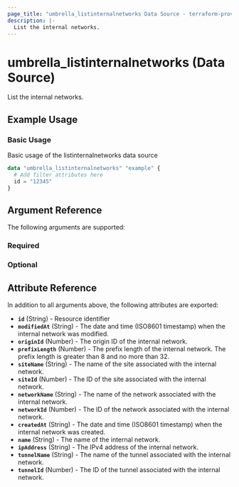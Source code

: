 ```yaml
---
page_title: "umbrella_listinternalnetworks Data Source - terraform-provider-umbrella"
description: |-
  List the internal networks.
---
```


# umbrella_listinternalnetworks (Data Source)

List the internal networks.

## Example Usage


### Basic Usage

Basic usage of the listinternalnetworks data source

```terraform
data "umbrella_listinternalnetworks" "example" {
  # Add filter attributes here
  id = "12345"
}
```



## Argument Reference

The following arguments are supported:

### Required



### Optional



## Attribute Reference

In addition to all arguments above, the following attributes are exported:

- **`id`** (String) - Resource identifier
- **`modifiedAt`** (String) - The date and time (ISO8601 timestamp) when the internal network was modified.
- **`originId`** (Number) - The origin ID of the internal network.
- **`prefixLength`** (Number) - The prefix length of the internal network. The prefix length is greater than 8 and no more than 32.
- **`siteName`** (String) - The name of the site associated with the internal network.
- **`siteId`** (Number) - The ID of the site associated with the internal network.
- **`networkName`** (String) - The name of the network associated with the internal network.
- **`networkId`** (Number) - The ID of the network associated with the internal network.
- **`createdAt`** (String) - The date and time (ISO8601 timestamp) when the internal network was created.
- **`name`** (String) - The name of the internal network.
- **`ipAddress`** (String) - The IPv4 address of the internal network.
- **`tunnelName`** (String) - The name of the tunnel associated with the internal network.
- **`tunnelId`** (Number) - The ID of the tunnel associated with the internal network.



